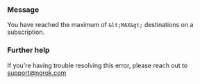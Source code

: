 
### Message
You have reached the maximum of `&lt;MAX&gt;` destinations on a subscription.

### Further help
If you're having trouble resolving this error, please reach out to [support@ngrok.com](mailto:support@ngrok.com?subject=Help%20with%20ERR_NGROK_5126)

